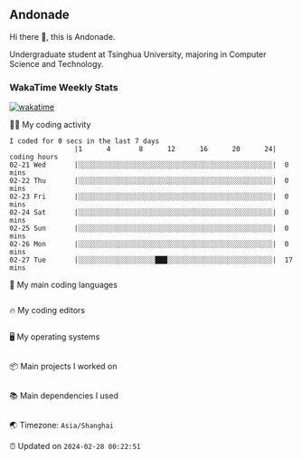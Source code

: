 ## Andonade

Hi there 👋, this is Andonade.

Undergraduate student at Tsinghua University, majoring in Computer Science and Technology.

### WakaTime Weekly Stats

[![wakatime](https://wakatime.com/badge/user/018bd8cc-ca3d-4a3e-a11d-74879d0e0c99.svg)](https://wakatime.com/@018bd8cc-ca3d-4a3e-a11d-74879d0e0c99)

🧑‍💻 My coding activity 

```text
I coded for 0 secs in the last 7 days
          		|1      4       8      12      16      20      24|	coding hours
02-21 Wed		|░░░░░░░░░░░░░░░░░░░░░░░░░░░░░░░░░░░░░░░░░░░░░░░░|	0 mins
02-22 Thu		|░░░░░░░░░░░░░░░░░░░░░░░░░░░░░░░░░░░░░░░░░░░░░░░░|	0 mins
02-23 Fri		|░░░░░░░░░░░░░░░░░░░░░░░░░░░░░░░░░░░░░░░░░░░░░░░░|	0 mins
02-24 Sat		|░░░░░░░░░░░░░░░░░░░░░░░░░░░░░░░░░░░░░░░░░░░░░░░░|	0 mins
02-25 Sun		|░░░░░░░░░░░░░░░░░░░░░░░░░░░░░░░░░░░░░░░░░░░░░░░░|	0 mins
02-26 Mon		|░░░░░░░░░░░░░░░░░░░░░░░░░░░░░░░░░░░░░░░░░░░░░░░░|	0 mins
02-27 Tue		|░░░░░░░░░░░░░░░░░░░███░░░░░░░░░░░░░░░░░░░░░░░░░░|	17 mins
```

🌱 My main coding languages 

```text
```

🔥 My coding editors 

```text
```

🖥️ My operating systems 

```text
```

📦 Main projects I worked on 

```text
```

📚 Main dependencies I used 

```text
```

🌏 Timezone: `Asia/Shanghai`

⏰ Updated on `2024-02-28 00:22:51`